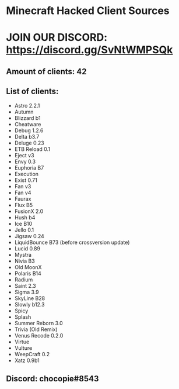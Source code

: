 # Minecraft Hacked Client Sources

# JOIN OUR DISCORD: https://discord.gg/SvNtWMPSQk

## Amount of clients: 42

## List of clients:

* Astro 2.2.1
* Autumn
* Blizzard b1
* Cheatware
* Debug 1.2.6
* Delta b3.7
* Deluge 0.23
* ETB Reload 0.1
* Eject v3
* Envy 0.3
* Euphoria B7
* Execution
* Exist 0.71
* Fan v3
* Fan v4
* Faurax
* Flux B5
* FusionX 2.0
* Hush b4
* Ice B10
* Jello 0.1
* Jigsaw 0.24
* LiquidBounce B73 (before crossversion update)
* Lucid 0.89
* Mystra
* Nivia B3
* Old MoonX
* Polaris B14
* Radium
* Saint 2.3
* Sigma 3.9
* SkyLine B28
* Slowly b12.3
* Spicy
* Splash
* Summer Reborn 3.0
* Trivia (Old Remix)
* Venus Recode 0.2.0
* Virtue
* Vulture
* WeepCraft 0.2
* Xatz 0.9b1

## Discord: chocopie#8543

